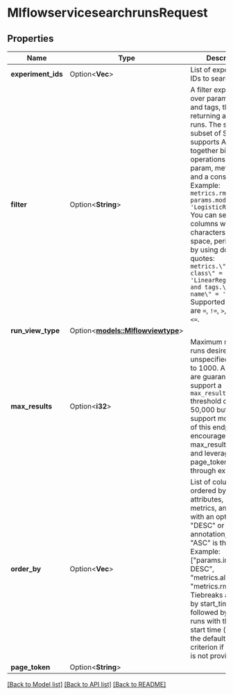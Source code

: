 # MlflowservicesearchrunsRequest

## Properties

Name | Type | Description | Notes
------------ | ------------- | ------------- | -------------
**experiment_ids** | Option<**Vec<String>**> | List of experiment IDs to search over. | [optional]
**filter** | Option<**String**> | A filter expression over params, metrics, and tags, that allows returning a subset of runs. The syntax is a subset of SQL that supports ANDing together binary operations between a param, metric, or tag and a constant.  Example: ``metrics.rmse < 1 and params.model_class = 'LogisticRegression'``  You can select columns with special characters (hyphen, space, period, etc.) by using double quotes: ``metrics.\"model class\" = 'LinearRegression' and tags.\"user-name\" = 'Tomas'``  Supported operators are ``=``, ``!=``, ``>``, ``>=``, ``<``, and ``<=``. | [optional]
**run_view_type** | Option<[**models::Mlflowviewtype**](mlflowviewtype.md)> |  | [optional]
**max_results** | Option<**i32**> | Maximum number of runs desired. If unspecified, defaults to 1000. All servers are guaranteed to support a `max_results` threshold of at least 50,000 but may support more. Callers of this endpoint are encouraged to pass max_results explicitly and leverage page_token to iterate through experiments. | [optional]
**order_by** | Option<**Vec<String>**> | List of columns to be ordered by, including attributes, params, metrics, and tags with an optional \"DESC\" or \"ASC\" annotation, where \"ASC\" is the default. Example: [\"params.input DESC\", \"metrics.alpha ASC\", \"metrics.rmse\"] Tiebreaks are done by start_time DESC followed by run_id for runs with the same start time (and this is the default ordering criterion if order_by is not provided). | [optional]
**page_token** | Option<**String**> |  | [optional]

[[Back to Model list]](../README.md#documentation-for-models) [[Back to API list]](../README.md#documentation-for-api-endpoints) [[Back to README]](../README.md)


